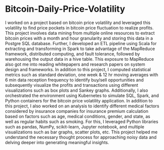 # Bitcoin-Daily-Price-Volatility
I worked on a project based on bitcoin price volatility and leveraged this volatility to find price pockets in bitcoin price fluctuation to realize profits. This project involves data mining from multiple online resources to extract bitcoin prices with a month and hour granularity and storing this data in a Postgre SQL database. Further, I developed an ETL pipeline using Scala for extracting and transforming in Spark to take advantage of the MapReduce framework, distributed computing, and fault tolerance, followed by warehousing the output data in a hive table. This exposure to MapReduce also got me into reading whitepapers and research papers on system design and frameworks. In addition to this project, I computed statistical metrics such as standard deviation, one week & 12 hr moving averages with 6 min data reception frequency to identify buy/sell opportunities and subsequently visualize the profits and transactions using different visualizations such as box plots and Sankey graphs.
Additionally, I also orchestrated the environment using Kubernetes to simulate SQL, Spark, and Python containers for the bitcoin price volatility application. In addition to this project, I also worked on an analysis to identify different medical factors considered by insurance companies for insurance premium calculation based on factors such as age, medical conditions, gender, and state, as well as regular habits such as smoking. For this, I leveraged Python libraries such as pandas, NumPy, scikit-learn, Jupyter notebook, and multiple visualizations such as bar graphs, scatter plots, etc. This project helped me understand the necessary thought process for approaching noisy data and delving deeper into generating meaningful insights.

